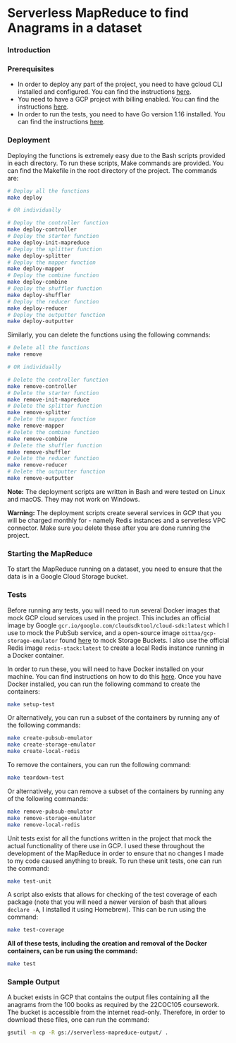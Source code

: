 # Serverless MapReduce to find Anagrams in a dataset

### Introduction


### Prerequisites

- In order to deploy any part of the project, you need to have gcloud CLI installed and configured. You can find the 
instructions [here](https://cloud.google.com/sdk/docs/quickstarts).
- You need to have a GCP project with billing enabled. You can find the instructions 
[here](https://cloud.google.com/billing/docs/how-to/modify-project).
- In order to run the tests, you need to have Go version 1.16 installed. You can find the instructions
[here](https://golang.org/doc/install).

### Deployment

Deploying the functions is extremely easy due to the Bash scripts provided in each directory. To run these scripts, Make
commands are provided. You can find the Makefile in the root directory of the project. The commands are:

```bash
# Deploy all the functions
make deploy

# OR individually

# Deploy the controller function
make deploy-controller
# Deploy the starter function
make deploy-init-mapreduce
# Deploy the splitter function
make deploy-splitter
# Deploy the mapper function
make deploy-mapper
# Deploy the combine function
make deploy-combine
# Deploy the shuffler function
make deploy-shuffler
# Deploy the reducer function
make deploy-reducer
# Deploy the outputter function
make deploy-outputter
```

Similarly, you can delete the functions using the following commands:

```bash
# Delete all the functions
make remove

# OR individually

# Delete the controller function
make remove-controller
# Delete the starter function
make remove-init-mapreduce
# Delete the splitter function
make remove-splitter
# Delete the mapper function
make remove-mapper
# Delete the combine function
make remove-combine
# Delete the shuffler function
make remove-shuffler
# Delete the reducer function
make remove-reducer
# Delete the outputter function
make remove-outputter
```

**Note:** The deployment scripts are written in Bash and were tested on Linux and macOS. They may not work on Windows.

**Warning:** The deployment scripts create several services in GCP that you will be charged monthly for - namely Redis 
instances and a serverless VPC connector. Make sure you delete these after you are done running the project.

### Starting the MapReduce

To start the MapReduce running on a dataset, you need to ensure that the data is in a Google Cloud Storage bucket. 

[//]: # (TODO: Add instructions on how to start the MapReduce once API gateway is implemented)

### Tests

Before running any tests, you will need to run several Docker images that mock GCP cloud services used in the project.
This includes an official image by Google `gcr.io/google.com/cloudsdktool/cloud-sdk:latest` which I use to mock the 
PubSub service, and a open-source image `oittaa/gcp-storage-emulator` found 
[here](https://hub.docker.com/r/oittaa/gcp-storage-emulator) to mock Storage Buckets. I also use the official Redis 
image `redis-stack:latest` to create a local Redis instance running in a Docker container.

In order to run these, you will need to have Docker installed on your machine. You can find instructions on how to do
this [here](https://docs.docker.com/get-docker/). Once you have Docker installed, you can run the following command to 
create the containers:

```bash
make setup-test
```

Or alternatively, you can run a subset of the containers by running any of the following commands:

```bash
make create-pubsub-emulator 
make create-storage-emulator 
make create-local-redis
```

To remove the containers, you can run the following command:

```bash
make teardown-test
```

Or alternatively, you can remove a subset of the containers by running any of the following commands:

```bash
make remove-pubsub-emulator 
make remove-storage-emulator 
make remove-local-redis
```

Unit tests exist for all the functions written in the project that mock the actual functionality of there use in GCP. 
I used these throughout the development of the MapReduce in order to ensure that no changes I made to my code caused 
anything to break. To run these unit tests, one 
can run the command:
```bash
make test-unit
```

A script also exists that allows for checking of the test coverage of each package (note that you will need a newer 
version of bash that allows `declare -A`, I installed it using Homebrew). This can be run using the command:
```bash
make test-coverage
```

**All of these tests, including the creation and removal of the Docker containers, can be run using the command:**
```bash
make test
```

### Sample Output

A bucket exists in GCP that contains the output files containing all the anagrams from the 100 books as required by the 
22COC105 coursework. The bucket is accessible from the internet read-only. Therefore, in order to download these files, 
one can run the command:

```bash
gsutil -m cp -R gs://serverless-mapreduce-output/ .
```